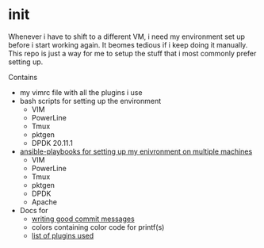 # init

Whenever i have to shift to a different VM, i need my environment set up before i start working again. It beomes tedious if i keep doing it manually. This repo is just a way for me to setup the stuff that i most commonly prefer setting up.

Contains 
- my vimrc file with all the plugins i use
- bash scripts for setting up the environment
    - VIM
    - PowerLine
    - Tmux
    - pktgen
    - DPDK 20.11.1
- [ansible-playbooks for setting up my enivronment on multiple machines](ansible/README.md)
    - VIM
    - PowerLine
    - Tmux 
    - pktgen
    - DPDK
    - Apache
- Docs for
    - [writing good commit messages](writing_good_commits.md)
    - colors containing color code for printf(s)
    - [list of plugins used](docs/listplugins.md)
